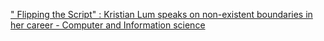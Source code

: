 [" Flipping the Script" : Kristian Lum speaks on non-existent boundaries in her career - Computer and Information science](https://qi.tc/qi/117113)